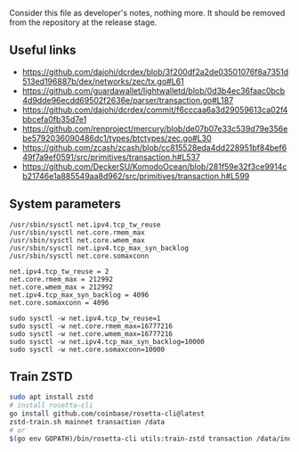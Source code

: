 Consider this file as developer's notes, nothing more. It should be removed from the repository at the release stage.

Useful links
------------

- https://github.com/dajohi/dcrdex/blob/3f200df2a2de03501076f8a7351d513ed196887b/dex/networks/zec/tx.go#L61
- https://github.com/guardawallet/lightwalletd/blob/0d3b4ec36faac0bcb4d9dde96ecdd69502f2636e/parser/transaction.go#L187
- https://github.com/dajohi/dcrdex/commit/f6cccaa6a3d29059613ca02f4bbcefa0fb35d7e1
- https://github.com/renproject/mercury/blob/de07b07e33c539d79e356ebe5792036090486dc1/types/btctypes/zec.go#L30
- https://github.com/zcash/zcash/blob/cc815528eda4dd228951bf84bef649f7a9ef0591/src/primitives/transaction.h#L537
- https://github.com/DeckerSU/KomodoOcean/blob/281f59e32f3ce9914cb21746e1a885549aa8d962/src/primitives/transaction.h#L599



System parameters
-----------------

```
/usr/sbin/sysctl net.ipv4.tcp_tw_reuse
/usr/sbin/sysctl net.core.rmem_max
/usr/sbin/sysctl net.core.wmem_max
/usr/sbin/sysctl net.ipv4.tcp_max_syn_backlog
/usr/sbin/sysctl net.core.somaxconn

net.ipv4.tcp_tw_reuse = 2
net.core.rmem_max = 212992
net.core.wmem_max = 212992
net.ipv4.tcp_max_syn_backlog = 4096
net.core.somaxconn = 4096

sudo sysctl -w net.ipv4.tcp_tw_reuse=1
sudo sysctl -w net.core.rmem_max=16777216
sudo sysctl -w net.core.wmem_max=16777216
sudo sysctl -w net.ipv4.tcp_max_syn_backlog=10000
sudo sysctl -w net.core.somaxconn=10000
```

Train ZSTD
----------

```bash
sudo apt install zstd
# install rosetta-cli
go install github.com/coinbase/rosetta-cli@latest
zstd-train.sh mainnet transaction /data
# or
$(go env GOPATH)/bin/rosetta-cli utils:train-zstd transaction /data/indexer assets/mainnet-transaction.zstd 150000 assets/mainnet-transaction.zstd
```
